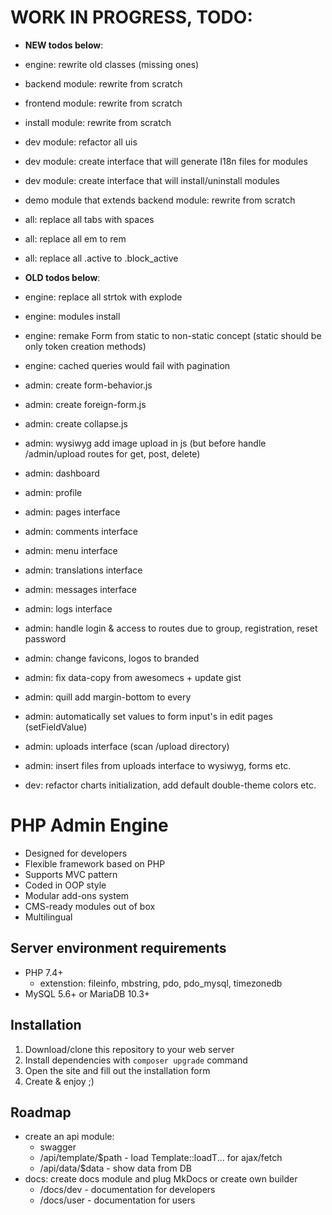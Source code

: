 # WORK IN PROGRESS, TODO:

* **NEW todos below**:
* engine: rewrite old classes (missing ones)
* backend module: rewrite from scratch
* frontend module: rewrite from scratch
* install module: rewrite from scratch
* dev module: refactor all uis
* dev module: create interface that will generate I18n files for modules
* dev module: create interface that will install/uninstall modules
* demo module that extends backend module: rewrite from scratch
* all: replace all tabs with spaces
* all: replace all em to rem
* all: replace all .active to .block_active

* **OLD todos below**:
* engine: replace all strtok with explode
* engine: modules install
* engine: remake Form from static to non-static concept (static should be only token creation methods)
* engine: cached queries would fail with pagination
* admin: create form-behavior.js
* admin: create foreign-form.js
* admin: create collapse.js
* admin: wysiwyg add image upload in js (but before handle /admin/upload routes for get, post, delete)
* admin: dashboard
* admin: profile
* admin: pages interface
* admin: comments interface
* admin: menu interface
* admin: translations interface
* admin: messages interface
* admin: logs interface
* admin: handle login & access to routes due to group, registration, reset password
* admin: change favicons, logos to branded
* admin: fix data-copy from awesomecs + update gist
* admin: quill add margin-bottom to every
* admin: automatically set values to form input's in edit pages (setFieldValue)
* admin: uploads interface (scan /upload directory)
* admin: insert files from uploads interface to wysiwyg, forms etc.
* dev: refactor charts initialization, add default double-theme colors etc.

# PHP Admin Engine
* Designed for developers
* Flexible framework based on PHP
* Supports MVC pattern
* Coded in OOP style
* Modular add-ons system
* CMS-ready modules out of box
* Multilingual

## Server environment requirements
* PHP 7.4+
  * extenstion: fileinfo, mbstring, pdo, pdo_mysql, timezonedb
* MySQL 5.6+ or MariaDB 10.3+

## Installation
1. Download/clone this repository to your web server
2. Install dependencies with `composer upgrade` command
3. Open the site and fill out the installation form
4. Create & enjoy ;)

## Roadmap
* create an api module:
  * swagger
  * /api/template/$path - load Template::loadT... for ajax/fetch
  * /api/data/$data - show data from DB
* docs: create docs module and plug MkDocs or create own builder
  * /docs/dev - documentation for developers
  * /docs/user - documentation for users
